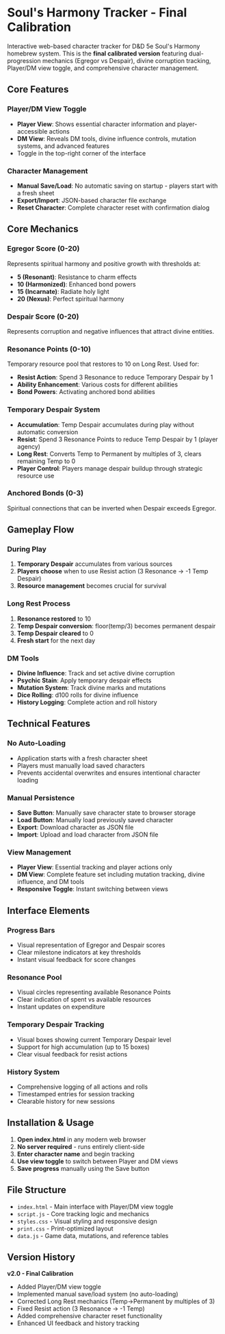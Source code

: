 # Soul's Harmony Tracker - Final Calibration

Interactive web-based character tracker for D&D 5e Soul's Harmony homebrew system. This is the **final calibrated version** featuring dual-progression mechanics (Egregor vs Despair), divine corruption tracking, Player/DM view toggle, and comprehensive character management.

## Core Features

### Player/DM View Toggle
- **Player View**: Shows essential character information and player-accessible actions
- **DM View**: Reveals DM tools, divine influence controls, mutation systems, and advanced features
- Toggle in the top-right corner of the interface

### Character Management
- **Manual Save/Load**: No automatic saving on startup - players start with a fresh sheet
- **Export/Import**: JSON-based character file exchange
- **Reset Character**: Complete character reset with confirmation dialog

## Core Mechanics

### Egregor Score (0-20)
Represents spiritual harmony and positive growth with thresholds at:
- **5 (Resonant)**: Resistance to charm effects
- **10 (Harmonized)**: Enhanced bond powers
- **15 (Incarnate)**: Radiate holy light
- **20 (Nexus)**: Perfect spiritual harmony

### Despair Score (0-20)
Represents corruption and negative influences that attract divine entities.

### Resonance Points (0-10)
Temporary resource pool that restores to 10 on Long Rest. Used for:
- **Resist Action**: Spend 3 Resonance to reduce Temporary Despair by 1
- **Ability Enhancement**: Various costs for different abilities
- **Bond Powers**: Activating anchored bond abilities

### Temporary Despair System
- **Accumulation**: Temp Despair accumulates during play without automatic conversion
- **Resist**: Spend 3 Resonance Points to reduce Temp Despair by 1 (player agency)
- **Long Rest**: Converts Temp to Permanent by multiples of 3, clears remaining Temp to 0
- **Player Control**: Players manage despair buildup through strategic resource use

### Anchored Bonds (0-3)
Spiritual connections that can be inverted when Despair exceeds Egregor.

## Gameplay Flow

### During Play
1. **Temporary Despair** accumulates from various sources
2. **Players choose** when to use Resist action (3 Resonance → -1 Temp Despair)
3. **Resource management** becomes crucial for survival

### Long Rest Process
1. **Resonance restored** to 10
2. **Temp Despair conversion**: floor(temp/3) becomes permanent despair
3. **Temp Despair cleared** to 0
4. **Fresh start** for the next day

### DM Tools
- **Divine Influence**: Track and set active divine corruption
- **Psychic Stain**: Apply temporary despair effects
- **Mutation System**: Track divine marks and mutations
- **Dice Rolling**: d100 rolls for divine influence
- **History Logging**: Complete action and roll history

## Technical Features

### No Auto-Loading
- Application starts with a fresh character sheet
- Players must manually load saved characters
- Prevents accidental overwrites and ensures intentional character loading

### Manual Persistence
- **Save Button**: Manually save character state to browser storage
- **Load Button**: Manually load previously saved character
- **Export**: Download character as JSON file
- **Import**: Upload and load character from JSON file

### View Management
- **Player View**: Essential tracking and player actions only
- **DM View**: Complete feature set including mutation tracking, divine influence, and DM tools
- **Responsive Toggle**: Instant switching between views

## Interface Elements

### Progress Bars
- Visual representation of Egregor and Despair scores
- Clear milestone indicators at key thresholds
- Instant visual feedback for score changes

### Resonance Pool
- Visual circles representing available Resonance Points
- Clear indication of spent vs available resources
- Instant updates on expenditure

### Temporary Despair Tracking
- Visual boxes showing current Temporary Despair level
- Support for high accumulation (up to 15 boxes)
- Clear visual feedback for resist actions

### History System
- Comprehensive logging of all actions and rolls
- Timestamped entries for session tracking
- Clearable history for new sessions

## Installation & Usage

1. **Open index.html** in any modern web browser
2. **No server required** - runs entirely client-side
3. **Enter character name** and begin tracking
4. **Use view toggle** to switch between Player and DM views
5. **Save progress** manually using the Save button

## File Structure

- `index.html` - Main interface with Player/DM view toggle
- `script.js` - Core tracking logic and mechanics
- `styles.css` - Visual styling and responsive design
- `print.css` - Print-optimized layout
- `data.js` - Game data, mutations, and reference tables

## Version History

**v2.0 - Final Calibration**
- Added Player/DM view toggle
- Implemented manual save/load system (no auto-loading)
- Corrected Long Rest mechanics (Temp→Permanent by multiples of 3)
- Fixed Resist action (3 Resonance → -1 Temp)
- Added comprehensive character reset functionality
- Enhanced UI feedback and history tracking
